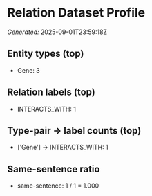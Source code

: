 # Relation Dataset Profile
_Generated:_ 2025-09-01T23:59:18Z

## Entity types (top)
- Gene: 3

## Relation labels (top)
- INTERACTS_WITH: 1

## Type-pair → label counts (top)
- ['Gene'] → INTERACTS_WITH: 1

## Same-sentence ratio
- same-sentence: 1 / 1 = 1.000
